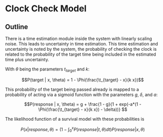 # Clock Check Model

## Outline

There is a time estimation module inside the system with linearly scaling noise. This leads to uncertainty in time estimation. This time estimation and uncertainty is noted by the system, the probability of checking the clock is related to the probability of the target time being included in the estimated time plus uncertainty.

With $\theta$ being the parameters $t_{target}$ and $k$:

$$P(target | x, \theta) = 1 - \Phi(\frac{\t_{target} - x}{k x})$$

This probability of the target being passed already is mapped to a probability of acting via a sigmoid function with the parameters $g$, $\delta$, and $a$:

$$P(response | x, \theta) = g + \frac{1 - g}{1 + exp(-a*(1 - \Phi(\frac{\t_{target} - x}{k x}) - \delta))} $$

The likelihood function of a survival model with these probabilities is

$$P(x | response, \theta) = (1-\int_0^x P(response | t, \theta) dt) P(response | x, \theta)$$

